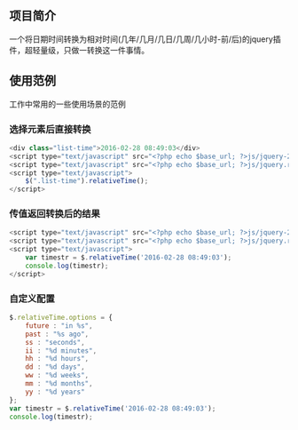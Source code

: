 ﻿## 项目简介

一个将日期时间转换为相对时间(几年/几月/几日/几周/几小时-前/后)的jquery插件，超轻量级，只做一转换这一件事情。


## 使用范例

工作中常用的一些使用场景的范例

### 选择元素后直接转换

```js
<div class="list-time">2016-02-28 08:49:03</div>
<script type="text/javascript" src="<?php echo $base_url; ?>js/jquery-2.1.4.min.js"></script>
<script type="text/javascript" src="<?php echo $base_url; ?>js/jquery.relativetime.js"></script>
<script type="text/javascript">
	$(".list-time").relativeTime();
</script>
```

### 传值返回转换后的结果

```js
<script type="text/javascript" src="<?php echo $base_url; ?>js/jquery-2.1.4.min.js"></script>
<script type="text/javascript" src="<?php echo $base_url; ?>js/jquery.relativetime.js"></script>
<script type="text/javascript">
	var timestr = $.relativeTime('2016-02-28 08:49:03');
	console.log(timestr);
</script>
```

### 自定义配置

```js
$.relativeTime.options = {
    future : "in %s",
    past : "%s ago",
    ss : "seconds",
    ii : "%d minutes",
    hh : "%d hours",
    dd : "%d days",
    ww : "%d weeks",
    mm : "%d months",
    yy : "%d years"
};
var timestr = $.relativeTime('2016-02-28 08:49:03');
console.log(timestr);
```
